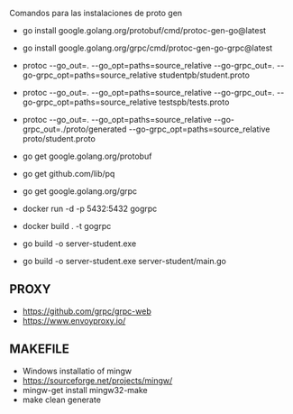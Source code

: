 Comandos para las instalaciones de proto gen

- go install google.golang.org/protobuf/cmd/protoc-gen-go@latest
- go install google.golang.org/grpc/cmd/protoc-gen-go-grpc@latest

- protoc --go_out=. --go_opt=paths=source_relative --go-grpc_out=. --go-grpc_opt=paths=source_relative studentpb/student.proto

- protoc --go_out=. --go_opt=paths=source_relative --go-grpc_out=. --go-grpc_opt=paths=source_relative testspb/tests.proto

- protoc --go_out=. --go_opt=paths=source_relative --go-grpc_out=./proto/generated --go-grpc_opt=paths=source_relative proto/student.proto

- go get google.golang.org/protobuf
- go get github.com/lib/pq
- go get google.golang.org/grpc
- docker run -d -p 5432:5432 gogrpc
- docker build . -t gogrpc

- go build -o server-student.exe
- go build -o server-student.exe server-student/main.go

## PROXY

- https://github.com/grpc/grpc-web
- https://www.envoyproxy.io/

## MAKEFILE

- Windows installatio of mingw
- https://sourceforge.net/projects/mingw/
- mingw-get install mingw32-make
- make clean generate
